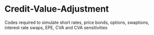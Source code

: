 # Credit-Value-Adjustment
Codes required to simulate short rates, price bonds, options, swaptions, interest rate swaps, EPE, CVA and CVA sensitivities
